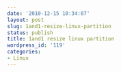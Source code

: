 ```yaml
---
date: '2010-12-15 10:34:07'
layout: post
slug: 1and1-resize-linux-partition
status: publish
title: 1and1 resize linux partition
wordpress_id: '119'
categories:
- Linux
---
```


